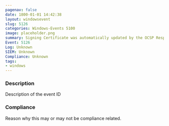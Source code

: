 ```yaml
---
pagenav: false
date: 1800-01-01 14:42:38
layout: windowsevent
slug: 5126
categories: Windows-Events 5100
image: placeholder.png
summary: Signing Certificate was automatically updated by the OCSP Responder Service
Event: 5126
Log: Unknown
SIEM: Unknown
Compliance: Unknown
tags:
- windows
---
```


### Description

Description of the event ID

### Compliance

Reason why this may or may not be compliance related.
